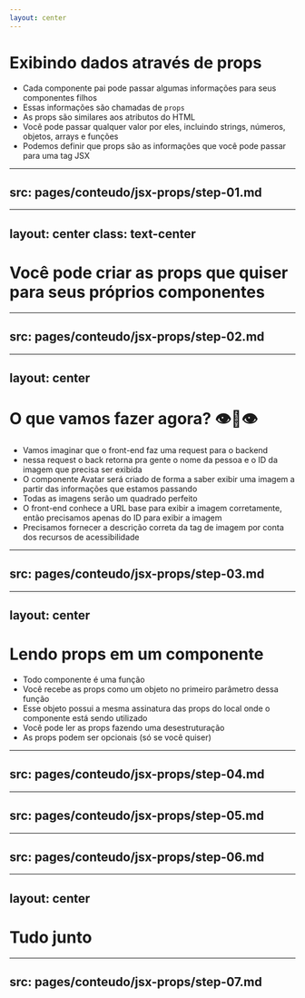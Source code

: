 ```yaml
---
layout: center
---
```


# Exibindo dados através de props

- Cada componente pai pode passar algumas informações para seus componentes filhos
- Essas informações são chamadas de `props`
- As props são similares aos atributos do HTML
- Você pode passar qualquer valor por eles, incluindo strings, números, objetos, arrays e funções
- Podemos definir que props são as informações que você pode passar para uma tag JSX

---
src: pages/conteudo/jsx-props/step-01.md
---

---
layout: center
class: text-center
---

# Você pode criar as props que quiser para seus próprios componentes

---
src: pages/conteudo/jsx-props/step-02.md
---

---
layout: center
---

# O que vamos fazer agora? 👁️👄👁️

- Vamos imaginar que o front-end faz uma request para o backend
- nessa request o back retorna pra gente o nome da pessoa e o ID da imagem que precisa ser exibida
- O componente Avatar será criado de forma a saber exibir uma imagem a partir das informações que estamos passando
- Todas as imagens serão um quadrado perfeito
- O front-end conhece a URL base para exibir a imagem corretamente, então precisamos apenas do ID para exibir a imagem
- Precisamos fornecer a descrição correta da tag de imagem por conta dos recursos de acessibilidade


---
src: pages/conteudo/jsx-props/step-03.md
---

---
layout: center
---

# Lendo props em um componente

- Todo componente é uma função
- Você recebe as props como um objeto no primeiro parâmetro dessa função
- Esse objeto possui a mesma assinatura das props do local onde o componente está sendo utilizado
- Você pode ler as props fazendo uma desestruturação
- As props podem ser opcionais (só se você quiser)


---
src: pages/conteudo/jsx-props/step-04.md
---

---
src: pages/conteudo/jsx-props/step-05.md
---

---
src: pages/conteudo/jsx-props/step-06.md
---

---
layout: center
---

# Tudo junto

---
src: pages/conteudo/jsx-props/step-07.md
---

